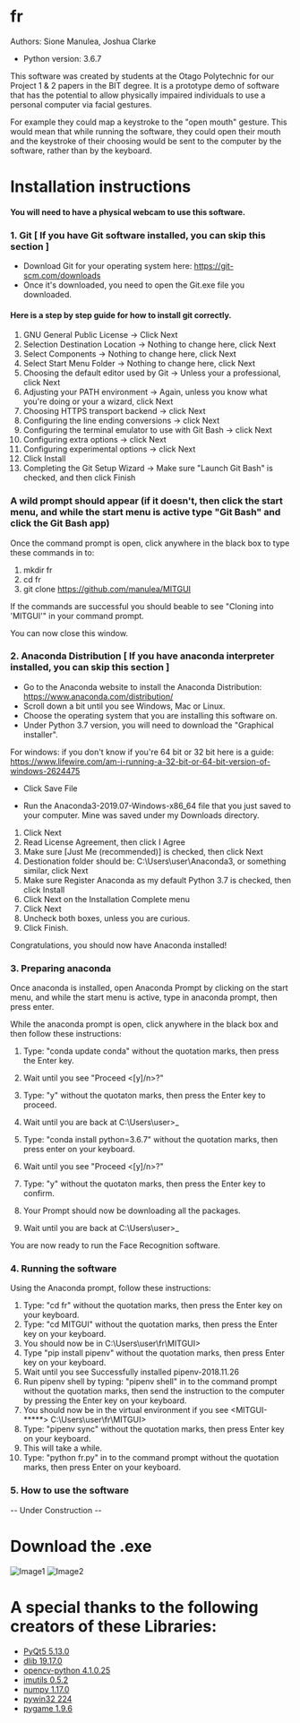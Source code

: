 # fr
Authors: Sione Manulea, Joshua Clarke
- Python version: 3.6.7

This software was created by students at the Otago Polytechnic for our Project 1 & 2 papers in the BIT degree. It is a prototype demo of software that has the potential to allow physically impaired individuals to use a personal computer via facial gestures.

For example they could map a keystroke to the "open mouth" gesture. This would mean that while running the software, they could open their mouth and the keystroke of their choosing would be sent to the computer by the software, rather than by the keyboard.

# Installation instructions

#### You will need to have a physical webcam to use this software.

### 1. Git [ If you have Git software installed, you can skip this section ]
* Download Git for your operating system here: https://git-scm.com/downloads
* Once it's downloaded, you need to open the Git.exe file you downloaded.

#### Here is a step by step guide for how to install git correctly.

1. GNU General Public License -> Click Next 
2. Selection Destination Location -> Nothing to change here, click Next
3. Select Components -> Nothing to change here, click Next
4. Select Start Menu Folder -> Nothing to change here, click Next
5. Choosing the default editor used by Git -> Unless your a professional, click Next
6. Adjusting your PATH environment -> Again, unless you know what you're doing or your a wizard, click Next
7. Choosing HTTPS transport backend -> click Next
8. Configuring the line ending conversions -> click Next
9. Configuring the terminal emulator to use with Git Bash -> click Next
10. Configuring extra options -> click Next
11. Configuring experimental options -> click Next
12. Click Install
13. Completing the Git Setup Wizard -> Make sure "Launch Git Bash" is checked, and then click Finish

### A wild prompt should appear (if it doesn't, then click the start menu, and while the start menu is active type "Git Bash" and click the Git Bash app)

Once the command prompt is open, click anywhere in the black box to type these commands in to:

1. mkdir fr
2. cd fr
3. git clone https://github.com/manulea/MITGUI

If the commands are successful you should beable to see "Cloning into 'MITGUI'" in your command prompt.

You can now close this window. 

### 2. Anaconda Distribution [ If you have anaconda interpreter installed, you can skip this section ]
* Go to the Anaconda website to install the Anaconda Distribution: https://www.anaconda.com/distribution/
* Scroll down a bit until you see Windows, Mac or Linux.
* Choose the operating system that you are installing this software on.
* Under Python 3.7 version, you will need to download the "Graphical installer".

For windows: if you don't know if you're 64 bit or 32 bit here is a guide: https://www.lifewire.com/am-i-running-a-32-bit-or-64-bit-version-of-windows-2624475

* Click Save File

* Run the Anaconda3-2019.07-Windows-x86_64 file that you just saved to your computer. Mine was saved under my Downloads directory.

1. Click Next
2. Read License Agreement, then click I Agree
3. Make sure [Just Me (recommended)] is checked, then click Next 
4. Destionation folder should be: C:\Users\user\Anaconda3, or something similar, click Next
5. Make sure Register Anaconda as my default Python 3.7 is checked, then click Install
6. Click Next on the Installation Complete menu
7. Click Next
8. Uncheck both boxes, unless you are curious.
9. Click Finish.

Congratulations, you should now have Anaconda installed!

### 3. Preparing anaconda

Once anaconda is installed, open Anaconda Prompt by clicking on the start menu, and while the start menu is active, type in 
anaconda prompt, then press enter.

While the anaconda prompt is open, click anywhere in the black box and then follow these instructions:

1. Type: "conda update conda" without the quotation marks, then press the Enter key.
2. Wait until you see "Proceed <[y]/n>?" 
3. Type: "y" without the quotaton marks, then press the Enter key to proceed.

4. Wait until you are back at <base> C:\Users\user>_ 

5. Type: "conda install python=3.6.7" without the quotation marks, then press enter on your keyboard.
6. Wait until you see "Proceed <[y]/n>?" 
7. Type: "y" without the quotaton marks, then press the Enter key to confirm.
9. Your Prompt should now be downloading all the packages.
8. Wait until you are back at <base> C:\Users\user>_ 

You are now ready to run the Face Recognition software.

### 4. Running the software

Using the Anaconda prompt, follow these instructions:

1. Type: "cd fr" without the quotation marks, then press the Enter key on your keyboard.
2. Type: "cd MITGUI" without the quotation marks, then press the Enter key on your keyboard.
3. You should now be in <base> C:\Users\user\fr\MITGUI> 
4. Type "pip install pipenv" without the quotation marks, then press Enter key on your keyboard.
5. Wait until you see Successfully installed pipenv-2018.11.26
6. Run pipenv shell by typing: "pipenv shell" in to the command prompt without the quotation marks, then send the instruction to the computer by pressing the Enter key on your keyboard.
7. You should now be in the virtual environment if you see <MITGUI-*****> <base> C:\Users\user\fr\MITGUI>
8. Type: "pipenv sync" without the quotation marks, then press Enter key on your keyboard.
9. This will take a while.
10. Type: "python fr.py" in to the command prompt without the quotation marks, then press Enter on your keyboard.

### 5. How to use the software
-- Under Construction --


# Download the .exe #

![Image1](https://i.imgur.com/rpf0os7.png)
![Image2](https://i.imgur.com/UO40SxR.png)

# A special thanks to the following creators of these Libraries:
* [PyQt5 5.13.0](https://pypi.org/project/PyQt5/)
* [dlib 19.17.0](https://pypi.org/project/dlib/)
* [opencv-python 4.1.0.25](https://pypi.org/project/opencv-python/)
* [imutils 0.5.2](https://pypi.org/project/imutils/)
* [numpy 1.17.0 ](https://pypi.org/project/numpy/)
* [pywin32 224](https://pypi.org/project/pywin32/)
* [pygame 1.9.6](https://pypi.org/project/pygame/)
